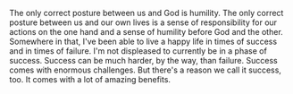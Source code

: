 The only correct posture between us and God is humility. The only correct posture between us and our own lives is a sense of responsibility for our actions on the one hand and a sense of humility before God and the other. Somewhere in that, I've been able to live a happy life in times of success and in times of failure. I'm not displeased to currently be in a phase of success. Success can be much harder, by the way, than failure. Success comes with enormous challenges. But there's a reason we call it success, too. It comes with a lot of amazing benefits.